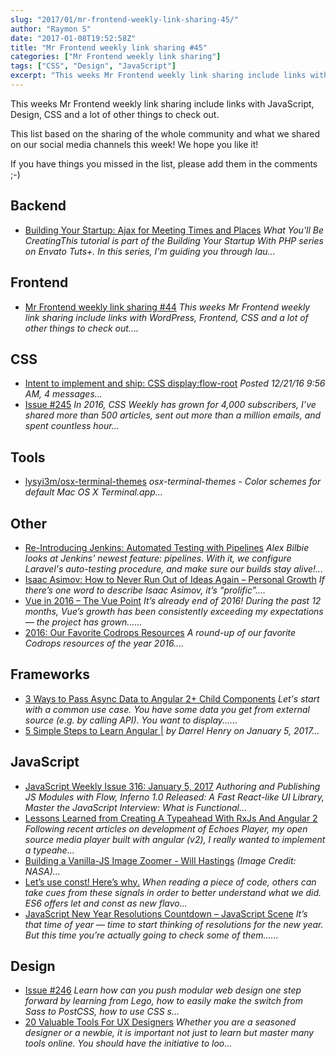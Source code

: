 ```yaml
---
slug: "2017/01/mr-frontend-weekly-link-sharing-45/"
author: "Raymon S"
date: "2017-01-08T19:52:58Z"
title: "Mr Frontend weekly link sharing #45"
categories: ["Mr Frontend weekly link sharing"]
tags: ["CSS", "Design", "JavaScript"]
excerpt: "This weeks Mr Frontend weekly link sharing include links with JavaScript, Design, CSS and a lot of ..."
---
```


This weeks Mr Frontend weekly link sharing include links with JavaScript, Design, CSS and a lot of other things to check out.

This list based on the sharing of the whole community and what we shared on our social media channels this week! We hope you like it!

If you have things you missed in the list, please add them in the comments ;-)

## Backend

* [Building Your Startup: Ajax for Meeting Times and Places](http://buff.ly/2ipyCdE "Building Your Startup: Ajax for Meeting Times and Places") _What You'll Be CreatingThis tutorial is part of the Building Your Startup With PHP series on Envato Tuts+. In this series, I'm guiding you through lau..._

## Frontend

* [Mr Frontend weekly link sharing #44](https://mrfrontend.org/2017/01/mr-frontend-weekly-link-sharing-44/ "Mr Frontend weekly link sharing #44") _This weeks Mr Frontend weekly link sharing include links with WordPress, Frontend, CSS and a lot of other things to check out...._

## CSS

* [Intent to implement and ship: CSS display:flow-root](http://buff.ly/2iAimsD "Intent to implement and ship: CSS display:flow-root") _Posted 12/21/16 9:56 AM, 4 messages..._
* [Issue #245](http://buff.ly/2hEuYxB "Issue #245") _In 2016, CSS Weekly has grown for 4,000 subscribers, I’ve shared more than 500 articles, sent out more than a million emails, and spent countless hour..._

## Tools

* [lysyi3m/osx-terminal-themes](http://terminal.app/ "lysyi3m/osx-terminal-themes") _osx-terminal-themes - Color schemes for default Mac OS X Terminal.app..._

## Other

* [Re-Introducing Jenkins: Automated Testing with Pipelines](http://buff.ly/2jaJj2T "Re-Introducing Jenkins: Automated Testing with Pipelines") _Alex Bilbie looks at Jenkins' newest feature: pipelines. With it, we configure Laravel's auto-testing procedure, and make sure our builds stay alive!..._
* [Isaac Asimov: How to Never Run Out of Ideas Again – Personal Growth](http://buff.ly/2iZ5jS8 "Isaac Asimov: How to Never Run Out of Ideas Again – Personal Growth") _If there’s one word to describe Isaac Asimov, it’s “prolific”...._
* [Vue in 2016 – The Vue Point](http://buff.ly/2iBkmOA "Vue in 2016 – The Vue Point") _It’s already end of 2016! During the past 12 months, Vue’s growth has been consistently exceeding my expectations — the project has grown…..._
* [2016: Our Favorite Codrops Resources](http://buff.ly/2hEb5XG "2016: Our Favorite Codrops Resources") _A round-up of our favorite Codrops resources of the year 2016...._

## Frameworks

* [3 Ways to Pass Async Data to Angular 2+ Child Components](http://buff.ly/2iicEbA "3 Ways to Pass Async Data to Angular 2+ Child Components") _Let's start with a common use case. You have some data you get from external source (e.g. by calling API). You want to display......_
* [5 Simple Steps to Learn Angular |](http://buff.ly/2iI5m41 "5 Simple Steps to Learn Angular |") _by Darrel Henry on January 5, 2017..._

## JavaScript

* [JavaScript Weekly Issue 316: January 5, 2017](http://buff.ly/2iOTDkx "JavaScript Weekly Issue 316: January 5, 2017") _Authoring and Publishing JS Modules with Flow, Inferno 1.0 Released: A Fast React-like UI Library, Master the JavaScript Interview: What is Functional..._
* [Lessons Learned from Creating A Typeahead With RxJs And Angular 2](http://buff.ly/2ipbtdi "Lessons Learned from Creating A Typeahead With RxJs And Angular 2") _Following recent articles on development of Echoes Player, my open source media player built with angular (v2), I really wanted to implement a typeahe..._
* [Building a Vanilla-JS Image Zoomer - Will Hastings](http://buff.ly/2iYZXqh "Building a Vanilla-JS Image Zoomer - Will Hastings") _(Image Credit: NASA)..._
* [Let’s use const! Here’s why.](http://buff.ly/2iRsRs5 "Let’s use const! Here’s why.") _When reading a piece of code, others can take cues from these signals in order to better understand what we did. ES6 offers let and const as new flavo..._
* [JavaScript New Year Resolutions Countdown – JavaScript Scene](http://buff.ly/2iQraXU "JavaScript New Year Resolutions Countdown – JavaScript Scene") _It’s that time of year — time to start thinking of resolutions for the new year. But this time you’re actually going to check some of them…..._

## Design

* [Issue #246](http://buff.ly/2iXfzay "Issue #246") _Learn how can you push modular web design one step forward by learning from Lego, how to easily make the switch from Sass to PostCSS, how to use CSS s..._
* [20 Valuable Tools For UX Designers](http://buff.ly/2iZ6nW8 "20 Valuable Tools For UX Designers") _Whether you are a seasoned designer or a newbie, it is important not just to learn but master many tools online. You should have the initiative to loo..._